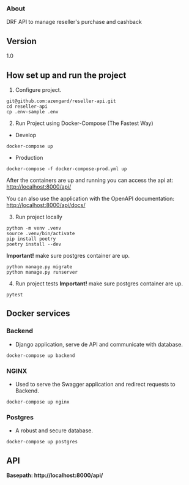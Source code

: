 ### About

DRF API to manage reseller's purchase and cashback

## Version
1.0

## How set up and run the project

1. Configure project.
```console
git@github.com:azengard/reseller-api.git
cd reseller-api
cp .env-sample .env
```

2. Run Project using Docker-Compose (The Fastest Way)
* Develop
```console
docker-compose up
```

* Production
```console
docker-compose -f docker-compose-prod.yml up
```

After the containers are up and running you can access the api at: [http://localhost:8000/api/](http://localhost:8000/api/)

You can also use the application with the OpenAPI documentation: [http://localhost:8000/api/docs/](http://localhost:8000/api/docs/)


3. Run project locally
```console
python -m venv .venv
source .venv/bin/activate
pip install poetry
poetry install --dev
```

**Important!** make sure postgres container are up.
```console
python manage.py migrate
python manage.py runserver
```

4. Run project tests
**Important!** make sure postgres container are up.
```console
pytest
```

## Docker services

### Backend
* Django application, serve de API and communicate with database.
```console
docker-compose up backend
```

### NGINX
* Used to serve the Swagger application and redirect requests to Backend.
```console
docker-compose up nginx
```

### Postgres
* A robust and secure database.
```console
docker-compose up postgres
```

## API
**Basepath: http://localhost:8000/api/**
